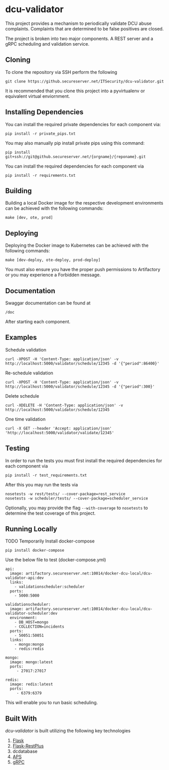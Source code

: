 # dcu-validator

This project provides a mechanism to periodically validate DCU abuse complaints. Complaints that are determined to be false positives are closed.

The project is broken into two major components. A REST server and a gRPC scheduling and validation service.

## Cloning
To clone the repository via SSH perform the following
```
git clone https://github.secureserver.net/ITSecurity/dcu-validator.git
```
It is recommended that you clone this project into a pyvirtualenv or equivalent virtual enviornment.

## Installing Dependencies
You can install the required private dependencies for each component via:
```
pip install -r private_pips.txt
```
You may also manually pip install private pips using this command:
```
pip install git+ssh://git@github.secureserver.net/{orgname}/{reponame}.git
```
You can install the required dependencies for each component via
```
pip install -r requirements.txt
```

## Building
Building a local Docker image for the respective development environments can be achieved with the following commands:

`make [dev, ote, prod]`

## Deploying
Deploying the Docker image to Kubernetes can be achieved with the
following commands:

`make [dev-deploy, ote-deploy, prod-deploy]`

You must also ensure you have the proper push permissions to
Artifactory or you may experience a Forbidden message.

## Documentation
Swaggar documentation can be found at

```
/doc
```
After starting each component.

## Examples

Schedule validation
```
curl -XPOST -H 'Content-Type: application/json' -v http://localhost:5000/validator/schedule/12345 -d '{"period":86400}'
```

Re-schedule validation
```
curl -XPOST -H 'Content-Type: application/json' -v http://localhost:5000/validator/schedule/12345 -d '{"period":300}'
```

Delete schedule
```
curl -XDELETE -H 'Content-Type: application/json' -v http://localhost:5000/validator/schedule/12345
```

One time validation
```
curl -X GET --header 'Accept: application/json' 'http://localhost:5000/validator/validate/12345'
```

## Testing
In order to run the tests you must first install the required dependencies for each component via
```
pip install -r test_requirements.txt
```

After this you may run the tests via
```
nosetests -w rest/tests/ --cover-package=rest_service
nosetests -w scheduler/tests/ --cover-package=scheduler_service
```
Optionally, you may provide the flag `--with-coverage` to `nosetests` to determine the test coverage of this project.

## Running Locally
TODO
Temporarily
Install docker-compose
```
pip install docker-compose
```
Use the below file to test (docker-compose.yml)
```
api:
  image: artifactory.secureserver.net:10014/docker-dcu-local/dcu-validator-api:dev
  links:
    - validationscheduler:scheduler
  ports:
    - 5000:5000

validationscheduler:
  image: artifactory.secureserver.net:10014/docker-dcu-local/dcu-validator-scheduler:dev
  environment:
    - DB_HOST=mongo
    - COLLECTION=incidents
  ports:
    - 50051:50051
  links:
    - mongo:mongo
    - redis:redis

mongo:
  image: mongo:latest
  ports:
     - 27017:27017

redis:
  image: redis:latest
  ports:
     - 6379:6379
```
This will enable you to run basic scheduling.

## Built With

*dcu-validator* is built utilizing the following key technologies
1. [Flask](http://flask.pocoo.org/)
2. [Flask-RestPlus](http://flask-restplus.readthedocs.io/en/stable/)
3. dcdatabase
4. [APS](https://apscheduler.readthedocs.io/en/latest/#)
5. [gRPC](https://grpc.io)
